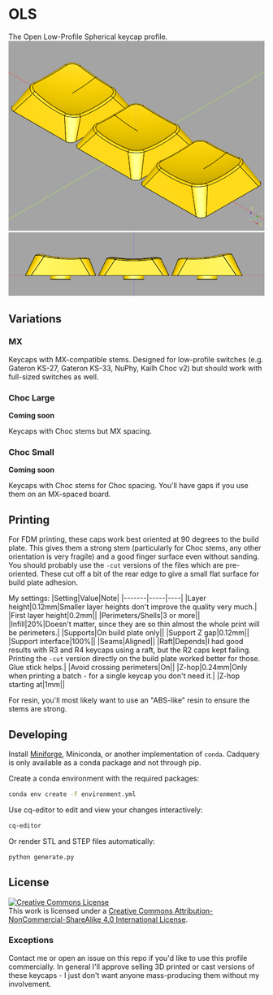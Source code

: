 # OLS
The Open Low-Profile Spherical keycap profile.
![OLS isometric view](image/ols.png)
![OLS side view](image/ols-side.png)

## Variations
### MX
Keycaps with MX-compatible stems. Designed for low-profile switches (e.g. Gateron KS-27, Gateron KS-33, NuPhy, Kailh Choc v2) but should work with full-sized switches as well.

### Choc Large
**Coming soon**

Keycaps with Choc stems but MX spacing.

### Choc Small
**Coming soon**

Keycaps with Choc stems for Choc spacing. You'll have gaps if you use them on an MX-spaced board.

## Printing
For FDM printing, these caps work best oriented at 90 degrees to the build plate. This gives them a strong stem (particularly for Choc stems, any other orientation is very fragile) and a good finger surface even without sanding. You should probably use the `-cut` versions of the files which are pre-oriented. These cut off a bit of the rear edge to give a small flat surface for build plate adhesion.

My settings:
|Setting|Value|Note|
|-------|-----|----|
|Layer height|0.12mm|Smaller layer heights don't improve the quality very much.|
|First layer height|0.2mm||
|Perimeters/Shells|3 or more||
|Infill|20%|Doesn't matter, since they are so thin almost the whole print will be perimeters.|
|Supports|On build plate only||
|Support Z gap|0.12mm||
|Support interface|100%||
|Seams|Aligned||
|Raft|Depends|I had good results with R3 and R4 keycaps using a raft, but the R2 caps kept failing. Printing the `-cut` version directly on the build plate worked better for those. Glue stick helps.|
|Avoid crossing perimeters|On||
|Z-hop|0.24mm|Only when printing a batch - for a single keycap you don't need it.|
|Z-hop starting at|1mm||

For resin, you'll most likely want to use an "ABS-like" resin to ensure the stems are strong.

## Developing
Install [Miniforge](https://github.com/conda-forge/miniforge/#download), Miniconda, or another implementation of `conda`. Cadquery is only available as a conda package and not through pip.

Create a conda environment with the required packages:

```sh
conda env create -f environment.yml
```

Use cq-editor to edit and view your changes interactively:

```sh
cq-editor
```

Or render STL and STEP files automatically:

```sh
python generate.py
```

## License

<a rel="license" href="http://creativecommons.org/licenses/by-nc-sa/4.0/"><img alt="Creative Commons License" style="border-width:0" src="https://i.creativecommons.org/l/by-nc-sa/4.0/88x31.png" /></a><br />This work is licensed under a <a rel="license" href="http://creativecommons.org/licenses/by-nc-sa/4.0/">Creative Commons Attribution-NonCommercial-ShareAlike 4.0 International License</a>.

### Exceptions

Contact me or open an issue on this repo if you'd like to use this profile commercially. In general I'll approve selling 3D printed or cast versions of these keycaps - I just don't want anyone mass-producing them without my involvement.
